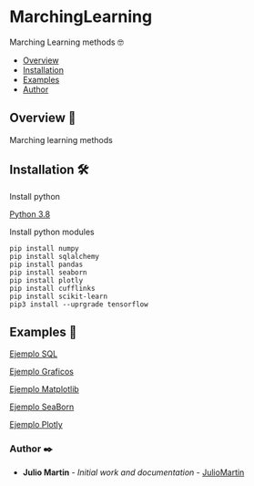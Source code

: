 # MarchingLearning
Marching Learning methods 🤓


+ [Overview](#Overview)
+ [Installation](#Installation)
+ [Examples](#Examples)
+ [Author](#Author)

## <a name="Overview"></a>Overview 📄

Marching learning methods

## <a name="Installation"></a>Installation 🛠️

Install python

[Python 3.8](https://www.python.org/downloads/)

Install python modules

```
pip install numpy
pip install sqlalchemy
pip install pandas
pip install seaborn
pip install plotly
pip install cufflinks
pip install scikit-learn
pip3 install --uprgrade tensorflow
```


## <a name="Examples"></a>Examples 📢

[Ejemplo SQL](https://github.com/JulioUrjc/MarchingLearning/blob/master/ejemplos/ejemploSQL.py)

[Ejemplo Graficos](https://github.com/JulioUrjc/MarchingLearning/blob/master/ejemplos/ejemploGraficos.py)

[Ejemplo Matplotlib](https://github.com/JulioUrjc/MarchingLearning/blob/master/ejemplos/ejemplomatplotlib.py)

[Ejemplo SeaBorn](https://github.com/JulioUrjc/MarchingLearning/blob/master/ejemplos/ejemploSeaBorn.py)

[Ejemplo Plotly](https://github.com/JulioUrjc/MarchingLearning/blob/master/ejemplos/ejemplosPlotly.py)

### <a name="Author">Author ✒️

* **Julio Martin** - *Initial work and documentation* - [JulioMartin](https://github.com/JulioUrjc)

<!-- También puedes mirar la lista de todos los [contribuyentes](https://github.com/your/project/contributors) quíenes han participado en este proyecto.--> 
